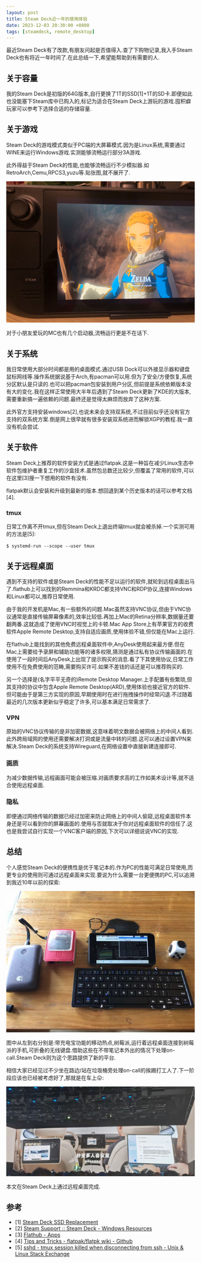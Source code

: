 ```yaml
---
layout: post
title: Steam Deck近一年的使用体验
date: 2023-12-03 20:30:00 +0800
tags: [steamdeck, remote_desktop]
---
```


最近Steam Deck有了改款,有朋友问起是否值得入.查了下购物记录,我入手Steam Deck也有将近一年时间了.在此总结一下,希望能帮助到有需要的人.

## 关于容量

我的Steam Deck是初版的64G版本,自行更换了1T的SSD[1]+1T的SD卡.即便如此也没能塞下Steam库中已购入的,标记为适合在Steam Deck上游玩的游戏.囤积癖玩家可以参考下选择合适的存储容量.

## 关于游戏

Steam Deck的游戏模式类似于PC端的大屏幕模式.因为是Linux系统,需要通过WINE来运行Windows游戏.实测能够流畅运行部分3A游戏.

此外得益于Steam Deck的性能,也能够流畅运行不少模拟器.如RetroArch,Cemu,RPCS3,yuzu等.贴张图,就不展开了.

![Steam Deck](/assets/images/2023-12-03/sd.jpg)

对于小朋友爱玩的MC也有几个启动器,流畅运行更是不在话下.

## 关于系统

我日常使用大部分时间都是用的桌面模式.通过USB Dock可以外接显示器和键盘鼠标网线等.操作系统据说基于Arch,有pacman可以用.但为了安全/方便恢复,系统分区默认是只读的.也可以把pacman包安装到用户分区,但前提是系统依赖版本没有大的变化.我在这样正常使用大半年后遇到了Steam Deck更新了KDE的大版本,需要重新搞一遍依赖的问题.最终还是觉得太麻烦而放弃了这种方案.

此外官方支持安装windows[2],也说未来会支持双系统,不过目前似乎还没有官方支持的双系统方案.倒是网上很早就有很多安装双系统进而解锁XGP的教程.我一直没有机会尝试.

## 关于软件

Steam Deck上推荐的软件安装方式是通过flatpak.这是一种旨在减少Linux生态中软件包维护者重复工作的沙盒技术.虽然包总数还比较少,但覆盖了常用的软件,可以在这里[3]搜一下想用的软件有没有.

flatpak默认会安装和升级到最新的版本.想回退到某个历史版本的话可以参考文档[4].

### tmux

日常工作离不开tmux,但在Steam Deck上退出终端tmux就会被杀掉.一个实测可用的方法是[5]:

```
$ systemd-run --scope --user tmux
```

## 关于远程桌面

遇到不支持的软件或是Steam Deck的性能不足以运行的软件,就轮到远程桌面出马了.flathub上可以找到的Remmina和KRDC都支持VNC和RDP协议,连接Windows和Linux都可以,推荐日常使用.

由于我的开发机是Mac,有一些额外的问题.Mac虽然支持VNC协议,但由于VNC协议通常是直接传输屏幕像素的,效率比较低.再加上Mac的Retina分辨率,数据量还要翻两番.这就造成了使用VNC时视觉上的卡顿.Mac App Store上有苹果官方的收费软件Apple Remote Desktop,支持自适应画质,使用体验不错,但仅能在Mac上运行.

在flathub上能找到的其他免费远程桌面软件中,AnyDesk使用起来最方便.但在Mac上需要给予录屏和辅助功能等的诸多权限,猜测是通过私有协议传输画面的.在使用了一段时间后AnyDesk上出现了提示购买的消息.看了下其使用协议,日常工作使用不在免费使用的范畴,需要购买许可.如果不差钱的话还是可以推荐购买的.

另一个选择是(名字平平无奇的)Remote Desktop Manager.上手配置有些繁琐,但其支持的协议中包含Apple Remote Desktop(ARD),使用体验也接近官方的软件.但可能由于是第三方实现的原因,早期使用时在进行拖拽操作时经常闪退.不过随着最近的几次版本更新似乎稳定了许多,可以基本满足日常需求了.

### VPN

原始的VNC协议传输的是非加密数据,这意味着明文数据会被网络上的中间人看到.此外跨局域网的使用还需要解决打洞或是流量中转的问题.这可以通过设置VPN来解决.Steam Deck的系统支持Wireguard,在网络设置中直接新建连接即可.

### 画质

为减少数据传输,远程画面可能会被压缩.对画质要求高的工作如美术设计等,就不适合使用远程桌面.

### 隐私

即便通过网络传输的数据已经过加密来防止网络上的中间人偷窥,远程桌面软件本身还是可以看到你的屏幕画面的.使用与否就取决于你对远程桌面软件的信任了.这也是我尝试自行实现一个VNC客户端的原因,下次可以详细说说VNC的实现.

## 总结

个人感觉Steam Deck的便携性是优于笔记本的.作为PC的性能可满足日常使用,而更专业的使用则可通过远程桌面来实现.要说为什么需要一台更便携的PC,可以追溯到我近10年以前的探索:

![远程运维](/assets/images/2023-12-03/remote.jpg)

图中从左到右分别是:带充电宝功能的移动热点,树莓派,运行着远程桌面连接到树莓派的手机,可折叠的无线键盘.借助这些在不带笔记本外出的情况下处理on-call.Steam Deck则为这个思路提供了新的平台.

相信大家已经见过不少坐在路边/站在垃圾桶旁处理on-call的挨踢打工人了.下一阶段应该也已经被考虑好了,那就是在车上😛:

![远程会议](/assets/images/2023-12-03/car.jpg)

本文在Steam Deck上通过远程桌面完成.

## 参考

* [1] [Steam Deck SSD Replacement](https://www.ifixit.com/Guide/Steam+Deck+SSD+Replacement/148989)
* [2] [Steam Support :: Steam Deck - Windows Resources](https://help.steampowered.com/en/faqs/view/6121-ECCD-D643-BAA8)
* [3] [Flathub - Apps](https://flathub.org/en)
* [4] [Tips and Tricks - flatpak/flatpk wiki - Github](https://github.com/flatpak/flatpak/wiki/Tips-&-Tricks#downgrading)
* [5] [sshd - tmux session killed when disconnecting from ssh - Unix & Linux Stack Exchange](https://unix.stackexchange.com/a/318413)

